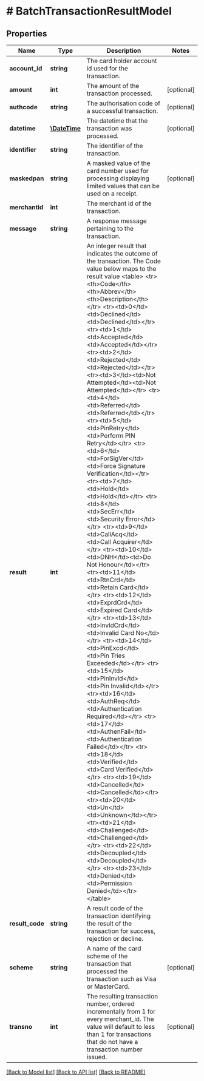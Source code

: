 # # BatchTransactionResultModel

## Properties

Name | Type | Description | Notes
------------ | ------------- | ------------- | -------------
**account_id** | **string** | The card holder account id used for the transaction. |
**amount** | **int** | The amount of the transaction processed. | [optional]
**authcode** | **string** | The authorisation code of a successful transaction. | [optional]
**datetime** | [**\DateTime**](\DateTime.md) | The datetime that the transaction was processed. | [optional]
**identifier** | **string** | The identifier of the transaction. |
**maskedpan** | **string** | A masked value of the card number used for processing displaying limited values that can be used on a receipt. | [optional]
**merchantid** | **int** | The merchant id of the transaction. |
**message** | **string** | A response message pertaining to the transaction. |
**result** | **int** | An integer result that indicates the outcome of the transaction. The Code value below maps to the result value  &lt;table&gt; &lt;tr&gt; &lt;th&gt;Code&lt;/th&gt; &lt;th&gt;Abbrev&lt;/th&gt; &lt;th&gt;Description&lt;/th&gt; &lt;/tr&gt; &lt;tr&gt;&lt;td&gt;0&lt;/td&gt;&lt;td&gt;Declined&lt;/td&gt;&lt;td&gt;Declined&lt;/td&gt;&lt;/tr&gt; &lt;tr&gt;&lt;td&gt;1&lt;/td&gt;&lt;td&gt;Accepted&lt;/td&gt;&lt;td&gt;Accepted&lt;/td&gt;&lt;/tr&gt; &lt;tr&gt;&lt;td&gt;2&lt;/td&gt;&lt;td&gt;Rejected&lt;/td&gt;&lt;td&gt;Rejected&lt;/td&gt;&lt;/tr&gt; &lt;tr&gt;&lt;td&gt;3&lt;/td&gt;&lt;td&gt;Not Attempted&lt;/td&gt;&lt;td&gt;Not Attempted&lt;/td&gt;&lt;/tr&gt; &lt;tr&gt;&lt;td&gt;4&lt;/td&gt;&lt;td&gt;Referred&lt;/td&gt;&lt;td&gt;Referred&lt;/td&gt;&lt;/tr&gt; &lt;tr&gt;&lt;td&gt;5&lt;/td&gt;&lt;td&gt;PinRetry&lt;/td&gt;&lt;td&gt;Perform PIN Retry&lt;/td&gt;&lt;/tr&gt; &lt;tr&gt;&lt;td&gt;6&lt;/td&gt;&lt;td&gt;ForSigVer&lt;/td&gt;&lt;td&gt;Force Signature Verification&lt;/td&gt;&lt;/tr&gt; &lt;tr&gt;&lt;td&gt;7&lt;/td&gt;&lt;td&gt;Hold&lt;/td&gt;&lt;td&gt;Hold&lt;/td&gt;&lt;/tr&gt; &lt;tr&gt;&lt;td&gt;8&lt;/td&gt;&lt;td&gt;SecErr&lt;/td&gt;&lt;td&gt;Security Error&lt;/td&gt;&lt;/tr&gt; &lt;tr&gt;&lt;td&gt;9&lt;/td&gt;&lt;td&gt;CallAcq&lt;/td&gt;&lt;td&gt;Call Acquirer&lt;/td&gt;&lt;/tr&gt; &lt;tr&gt;&lt;td&gt;10&lt;/td&gt;&lt;td&gt;DNH&lt;/td&gt;&lt;td&gt;Do Not Honour&lt;/td&gt;&lt;/tr&gt; &lt;tr&gt;&lt;td&gt;11&lt;/td&gt;&lt;td&gt;RtnCrd&lt;/td&gt;&lt;td&gt;Retain Card&lt;/td&gt;&lt;/tr&gt; &lt;tr&gt;&lt;td&gt;12&lt;/td&gt;&lt;td&gt;ExprdCrd&lt;/td&gt;&lt;td&gt;Expired Card&lt;/td&gt;&lt;/tr&gt; &lt;tr&gt;&lt;td&gt;13&lt;/td&gt;&lt;td&gt;InvldCrd&lt;/td&gt;&lt;td&gt;Invalid Card No&lt;/td&gt;&lt;/tr&gt; &lt;tr&gt;&lt;td&gt;14&lt;/td&gt;&lt;td&gt;PinExcd&lt;/td&gt;&lt;td&gt;Pin Tries Exceeded&lt;/td&gt;&lt;/tr&gt; &lt;tr&gt;&lt;td&gt;15&lt;/td&gt;&lt;td&gt;PinInvld&lt;/td&gt;&lt;td&gt;Pin Invalid&lt;/td&gt;&lt;/tr&gt; &lt;tr&gt;&lt;td&gt;16&lt;/td&gt;&lt;td&gt;AuthReq&lt;/td&gt;&lt;td&gt;Authentication Required&lt;/td&gt;&lt;/tr&gt; &lt;tr&gt;&lt;td&gt;17&lt;/td&gt;&lt;td&gt;AuthenFail&lt;/td&gt;&lt;td&gt;Authentication Failed&lt;/td&gt;&lt;/tr&gt; &lt;tr&gt;&lt;td&gt;18&lt;/td&gt;&lt;td&gt;Verified&lt;/td&gt;&lt;td&gt;Card Verified&lt;/td&gt;&lt;/tr&gt; &lt;tr&gt;&lt;td&gt;19&lt;/td&gt;&lt;td&gt;Cancelled&lt;/td&gt;&lt;td&gt;Cancelled&lt;/td&gt;&lt;/tr&gt; &lt;tr&gt;&lt;td&gt;20&lt;/td&gt;&lt;td&gt;Un&lt;/td&gt;&lt;td&gt;Unknown&lt;/td&gt;&lt;/tr&gt; &lt;tr&gt;&lt;td&gt;21&lt;/td&gt;&lt;td&gt;Challenged&lt;/td&gt;&lt;td&gt;Challenged&lt;/td&gt;&lt;/tr&gt; &lt;tr&gt;&lt;td&gt;22&lt;/td&gt;&lt;td&gt;Decoupled&lt;/td&gt;&lt;td&gt;Decoupled&lt;/td&gt;&lt;/tr&gt; &lt;tr&gt;&lt;td&gt;23&lt;/td&gt;&lt;td&gt;Denied&lt;/td&gt;&lt;td&gt;Permission Denied&lt;/td&gt;&lt;/tr&gt; &lt;/table&gt; |
**result_code** | **string** | A result code of the transaction identifying the result of the transaction for success, rejection or decline. |
**scheme** | **string** | A name of the card scheme of the transaction that processed the transaction such as Visa or MasterCard. | [optional]
**transno** | **int** | The resulting transaction number, ordered incrementally from 1 for every merchant_id. The value will default to less than 1 for transactions that do not have a transaction number issued. | [optional]

[[Back to Model list]](../../README.md#models) [[Back to API list]](../../README.md#endpoints) [[Back to README]](../../README.md)
